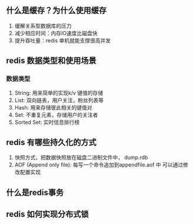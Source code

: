 ## 什么是缓存？为什么使用缓存
1. 缓解关系型数据库的压力
2. 减少相应时间：内存IO速度比磁盘快
3. 提升吞吐量：redis 单机就能支撑很高并发

## redis 数据类型和使用场景 

### 数据类型
1. String: 用来简单的实现k/v 键值的存储
2. List: 双向链表，用户关注，粉丝列表等
3. Hash: 用来存储彼此相关的键值对
4. Set: 不重复元素，存储用户的关注者
5. Sorted Set: 实时信息排行榜
   
## redis 有哪些持久化的方式
1. 快照方式，把数据快照放在磁盘二进制文件中， dump.rdb
2. AOF (Append only file): 每写一个命令追加到appendfile.aof  中 可以通过修改配置实现

## 什么是redis事务


## redis 如何实现分布式锁